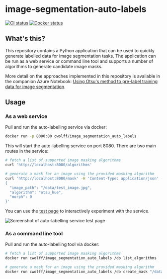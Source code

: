 # image-segmentation-auto-labels

[![CI status](https://travis-ci.org/CatalystCode/image-segmentation-auto-labels.svg?branch=master)](https://travis-ci.org/CatalystCode/image-segmentation-auto-labels)
[![Docker status](https://img.shields.io/docker/pulls/cwolff/image_segmentation_auto_labels.svg)](https://hub.docker.com/r/cwolff/image_segmentation_auto_labels/)

## What's this?

This repository contains a Python application that can be used to quickly
generate labelled data for image segmentation tasks. The application can be
run as a web service or command line tool and supports a number of algorithms
to generate candidate image masks.

More detail on the approaches implemented in this repository is available in
the companion Azure Notebook: [Using Otsu's method to pre-label training data for image segmentation](https://notebooks.azure.com/clewolff/libraries/otsu/html/otsu.ipynb).

## Usage

### As a web service

Pull and run the auto-labelling service via docker:

```sh
docker run -p 8080:80 cwolff/image_segmentation_auto_labels
```

This will start the auto-labelling service on port 8080. There are two main
routes in the service:

```sh
# fetch a list of supported image masking algorithms
curl 'http://localhost:8080/algorithms'

# generate a mask for an image using the provided masking algorithm
curl 'http://localhost:8080/mask' -H 'Content-Type: application/json' -d '
{
  "image_path": "/data/test_image.jpg",
  "algorithm": "otsu_hue",
  "morph": 0
}'
```

You can use the [test page](https://catalystcode.github.io/image-segmentation-auto-labels/)
to interactively experiment with the service.

![Screenshot of auto-labelling service test page](https://user-images.githubusercontent.com/1086421/38619525-520268ac-3d6a-11e8-8eb8-80e752dcb2af.png)

### As a command line tool

Pull and run the auto-labelling tool via docker:

```sh
# fetch a list of supported image masking algorithms
docker run cwolff/image_segmentation_auto_labels /do list_algorithms

# generate a mask for an image using the provided masking algorithm
docker run cwolff/image_segmentation_auto_labels /do create_mask "/data/test_image.jpg" "otsu_hue" "0"
```
